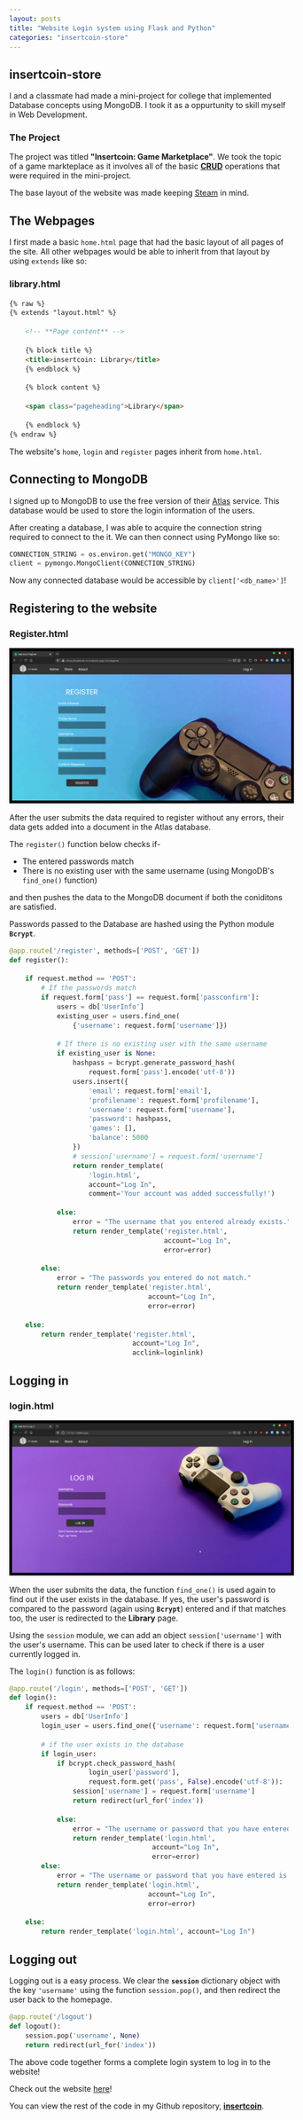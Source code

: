 ```yaml
---
layout: posts
title: "Website Login system using Flask and Python"
categories: "insertcoin-store"
---
```


## insertcoin-store

I and a classmate had made a mini-project for college that implemented Database concepts using MongoDB. I took it as a oppurtunity to skill myself in Web Development. 

### The Project

The project was titled **"Insertcoin: Game Marketplace"**. We took the topic of a game markteplace as it involves all of the basic [**CRUD**](https://en.wikipedia.org/wiki/Create,_read,_update_and_delete) operations that were required in the mini-project.

The base layout of the website was made keeping [Steam](https://store.steampowered.com/) in mind.

## The Webpages

I first made a basic `home.html` page that had the basic layout of all pages of the site. All other webpages would be able to inherit from that layout by using `extends` like so:

### library.html
```html
{% raw %}
{% extends "layout.html" %}

    <!-- **Page content** -->

    {% block title %}
    <title>insertcoin: Library</title>
    {% endblock %}

    {% block content %}

    <span class="pageheading">Library</span>

    {% endblock %}
{% endraw %}
```

The website's `home`, `login` and `register` pages inherit from `home.html`.
## Connecting to MongoDB

I signed up to MongoDB to use the free version of their [Atlas](https://www.mongodb.com/cloud/atlas) service. This database would be used to store the login information of the users.

After creating a database, I was able to acquire the connection string required to connect to the it. We can then connect using PyMongo like so:

```python
CONNECTION_STRING = os.environ.get("MONGO_KEY")
client = pymongo.MongoClient(CONNECTION_STRING)
```
Now any connected database would be accessible by `client['<db_name>']`!

## Registering to the website

### Register.html
<img src = "/postassets/register_html.png" style="border:5px solid black">

After the user submits the data required to register without any errors, their data gets added into a document in the Atlas database. 

The `register()` function below checks if- 
    
- The entered passwords match
- There is no existing user with the same username (using MongoDB's `find_one()` function)

and then pushes the data to the MongoDB document if both the coniditons are satisfied.

Passwords passed to the Database are hashed using the Python module **`Bcrypt`**.  


```python
@app.route('/register', methods=['POST', 'GET'])
def register():

    if request.method == 'POST':
        # If the passwords match
        if request.form['pass'] == request.form['passconfirm']:
            users = db['UserInfo']
            existing_user = users.find_one(
                {'username': request.form['username']})

            # If there is no existing user with the same username
            if existing_user is None:
                hashpass = bcrypt.generate_password_hash(
                    request.form['pass'].encode('utf-8'))
                users.insert({
                    'email': request.form['email'],
                    'profilename': request.form['profilename'],
                    'username': request.form['username'],
                    'password': hashpass,
                    'games': [],
                    'balance': 5000
                })
                # session['username'] = request.form['username']
                return render_template(
                    'login.html',
                    account="Log In",
                    comment='Your account was added successfully!')

            else:
                error = "The username that you entered already exists."
                return render_template('register.html',
                                       account="Log In",
                                       error=error)

        else:
            error = "The passwords you entered do not match."
            return render_template('register.html',
                                   account="Log In",
                                   error=error)

    else:
        return render_template('register.html',
                               account="Log In",
                               acclink=loginlink)

```
## Logging in

### login.html
<img src = "/postassets/login_html.png" style="border:5px solid black">

When the user submits the data, the function `find_one()` is used again to find out if the user exists in the database. 
If yes, the user's password is compared to the password (again using **`Bcrypt`**) entered and if that matches too, the user is redirected to the **Library** page.

Using the `session` module, we can add an object `session['username']` with the user's username. This can be used later to check if there is a user currently logged in.

The `login()` function is as follows:

```python 
@app.route('/login', methods=['POST', 'GET'])
def login():
    if request.method == 'POST':
        users = db['UserInfo']
        login_user = users.find_one({'username': request.form['username']})

        # if the user exists in the database
        if login_user:
            if bcrypt.check_password_hash(
                    login_user['password'],
                    request.form.get('pass', False).encode('utf-8')):
                session['username'] = request.form['username']
                return redirect(url_for('index'))

            else:
                error = "The username or password that you have entered is incorrect."
                return render_template('login.html',
                                    account="Log In",
                                    error=error)
        else:
            error = "The username or password that you have entered is incorrect."
            return render_template('login.html',
                                   account="Log In",
                                   error=error)

    else:
        return render_template('login.html', account="Log In")
```
## Logging out

Logging out is a easy process. We clear the **`session`** dictionary object with the key `'username'` using the function `session.pop()`, and then redirect the user back to the homepage.

```python
@app.route('/logout')
def logout():
    session.pop('username', None)
    return redirect(url_for('index'))
```

The above code together forms a complete login system to log in to the website!

Check out the website [here](https://insertcoin-store.herokuapp.com/)!

You can view the rest of the code in my Github repository, [**insertcoin**](https://github.com/1Gokul/insertcoin).
